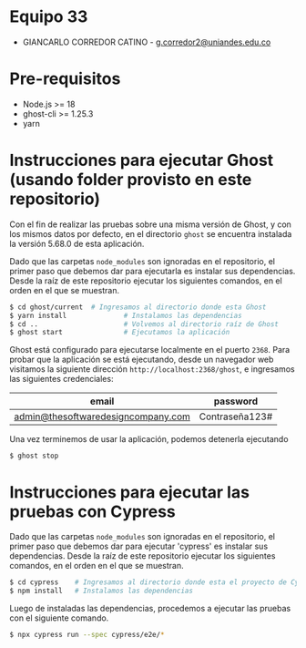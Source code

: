 # Equipo 33

- GIANCARLO CORREDOR CATINO - g.corredor2@uniandes.edu.co

# Pre-requisitos
- Node.js >= 18
- ghost-cli >= 1.25.3
- yarn

# Instrucciones para ejecutar Ghost (usando folder provisto en este repositorio)
Con el fin de realizar las pruebas sobre una misma versión de Ghost, y con los mismos datos por defecto, en el directorio `ghost` se encuentra instalada la versión 5.68.0 de esta aplicación.

Dado que las carpetas `node_modules` son ignoradas en el repositorio, el primer paso que debemos dar para ejecutarla es instalar sus dependencias. Desde la raíz de este repositorio ejecutar los siguientes comandos, en el orden en el que se muestran.
``` bash
$ cd ghost/current  # Ingresamos al directorio donde esta Ghost
$ yarn install              # Instalamos las dependencias
$ cd ..                     # Volvemos al directorio raíz de Ghost
$ ghost start               # Ejecutamos la aplicación
```

Ghost está configurado para ejecutarse localmente en el puerto `2368`. Para probar que la aplicación se está ejecutando, desde un navegador web visitamos la siguiente dirección `http://localhost:2368/ghost`, e ingresamos las siguientes credenciales:

|               email                |    password    |
|:----------------------------------:|:--------------:|
| admin@thesoftwaredesigncompany.com | Contraseña123# |

Una vez terminemos de usar la aplicación, podemos detenerla ejecutando
```
$ ghost stop
```

# Instrucciones para ejecutar las pruebas con Cypress
Dado que las carpetas `node_modules` son ignoradas en el repositorio, el primer paso que debemos dar para ejecutar 'cypress' es instalar sus dependencias. Desde la raíz de este repositorio ejecutar los siguientes comandos, en el orden en el que se muestran.
``` bash
$ cd cypress    # Ingresamos al directorio donde esta el proyecto de Cypress
$ npm install   # Instalamos las dependencias
```

Luego de instaladas las dependencias, procedemos a ejecutar las pruebas con el siguiente comando.
```bash
$ npx cypress run --spec cypress/e2e/*
```